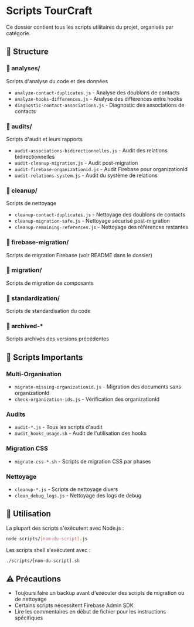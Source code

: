 # Scripts TourCraft

Ce dossier contient tous les scripts utilitaires du projet, organisés par catégorie.

## 📂 Structure

### 📁 analyses/
Scripts d'analyse du code et des données
- `analyze-contact-duplicates.js` - Analyse des doublons de contacts
- `analyze-hooks-differences.js` - Analyse des différences entre hooks
- `diagnostic-contact-associations.js` - Diagnostic des associations de contacts

### 📁 audits/
Scripts d'audit et leurs rapports
- `audit-associations-bidirectionnelles.js` - Audit des relations bidirectionnelles
- `audit-cleanup-migration.js` - Audit post-migration
- `audit-firebase-organizationid.js` - Audit Firebase pour organizationId
- `audit-relations-system.js` - Audit du système de relations

### 📁 cleanup/
Scripts de nettoyage
- `cleanup-contact-duplicates.js` - Nettoyage des doublons de contacts
- `cleanup-migration-safe.js` - Nettoyage sécurisé post-migration
- `cleanup-remaining-references.js` - Nettoyage des références restantes

### 📁 firebase-migration/
Scripts de migration Firebase (voir README dans le dossier)

### 📁 migration/
Scripts de migration de composants

### 📁 standardization/
Scripts de standardisation du code

### 📁 archived-*
Scripts archivés des versions précédentes

## 🚀 Scripts Importants

### Multi-Organisation
- `migrate-missing-organizationid.js` - Migration des documents sans organizationId
- `check-organization-ids.js` - Vérification des organizationId

### Audits
- `audit-*.js` - Tous les scripts d'audit
- `audit_hooks_usage.sh` - Audit de l'utilisation des hooks

### Migration CSS
- `migrate-css-*.sh` - Scripts de migration CSS par phases

### Nettoyage
- `cleanup-*.js` - Scripts de nettoyage divers
- `clean_debug_logs.js` - Nettoyage des logs de debug

## 📝 Utilisation

La plupart des scripts s'exécutent avec Node.js :
```bash
node scripts/[nom-du-script].js
```

Les scripts shell s'exécutent avec :
```bash
./scripts/[nom-du-script].sh
```

## ⚠️ Précautions

- Toujours faire un backup avant d'exécuter des scripts de migration ou de nettoyage
- Certains scripts nécessitent Firebase Admin SDK
- Lire les commentaires en début de fichier pour les instructions spécifiques